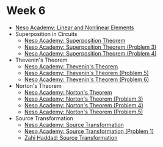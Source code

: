 # Week 6

- [Neso Academy: Linear and Nonlinear Elements](https://www.youtube.com/watch?v=S1IWuKFdhDs&list=PLBlnK6fEyqRgLR-hMp7wem-bdVN1iEhsh&index=71)
- Superposition in Circuits
    - [Neso Academy: Superposition Theorem](https://www.youtube.com/watch?v=ZJ8zD8m-B1Q&list=PLBlnK6fEyqRgLR-hMp7wem-bdVN1iEhsh&index=170)
    - [Neso Academy: Superposition Theorem (Problem 3)](https://www.youtube.com/watch?v=hdOqRZ9Ymvc&list=PLBlnK6fEyqRgLR-hMp7wem-bdVN1iEhsh&index=172)
    - [Neso Academy: Superposition Theorem (Problem 4)](https://www.youtube.com/watch?v=ByamxJRsUSk&list=PLBlnK6fEyqRgLR-hMp7wem-bdVN1iEhsh&index=173)
- Thevenin's Theorem
    - [Neso Academy: Thevenin's Theorem](https://www.youtube.com/watch?v=veAFVTIpKyM&list=PLBlnK6fEyqRgLR-hMp7wem-bdVN1iEhsh&index=174)
    - [Neso Academy: Thevenin's Theorem (Problem 5)](https://www.youtube.com/watch?v=mHcPgVGuYMo&list=PLBlnK6fEyqRgLR-hMp7wem-bdVN1iEhsh&index=179)
    - [Neso Academy: Thevenin's Theorem (Problem 6)](https://www.youtube.com/watch?v=nIrFoulGOeY&list=PLBlnK6fEyqRgLR-hMp7wem-bdVN1iEhsh&index=180)
- Norton's Theorem
    - [Neso Academy: Norton's Theorem](https://www.youtube.com/watch?v=RkSN_JxBGt0&list=PLBlnK6fEyqRgLR-hMp7wem-bdVN1iEhsh&index=181)
    - [Neso Academy: Norton's Theorem (Problem 3)](https://www.youtube.com/watch?v=1tS8PUy8_W8&list=PLBlnK6fEyqRgLR-hMp7wem-bdVN1iEhsh&index=187)
    - [Neso Academy: Norton's Theorem (Problem 4)](https://www.youtube.com/watch?v=NzDkCvth_9M&list=PLBlnK6fEyqRgLR-hMp7wem-bdVN1iEhsh&index=188)
    - [Neso Academy: Norton's Theorem (Problem 5)](https://www.youtube.com/watch?v=XzVO19UaBzA&list=PLBlnK6fEyqRgLR-hMp7wem-bdVN1iEhsh&index=189)
- Source Transformation
    - [Neso Academy: Source Transformation](https://www.youtube.com/watch?v=p_c-RfLEMfc&list=PLBlnK6fEyqRgLR-hMp7wem-bdVN1iEhsh&index=182)
    - [Neso Academy: Source Transformation (Problem 1)](https://www.youtube.com/watch?v=ClLtejp5aJo&list=PLBlnK6fEyqRgLR-hMp7wem-bdVN1iEhsh&index=183)
    - [Zahi Haddad: Source Transformation ](https://www.youtube.com/watch?v=xtOPwmUgPjc)